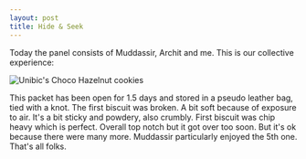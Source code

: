 ```yaml
---
layout: post
title: Hide & Seek
---
```


Today the panel consists of Muddassir, Archit and me. This is our collective experience:

![Unibic's Choco Hazelnut cookies](https://gyanl.com/cookies/assets/hide-and-seek.jpeg)

This packet has been open for 1.5 days and stored in a pseudo leather bag, tied with a knot. The first biscuit was broken. A bit soft because of exposure to air. It's a bit sticky and powdery, also crumbly. First biscuit was chip heavy which is perfect. Overall top notch but it got over too soon. But it's ok because there were many more. Muddassir particularly enjoyed the 5th one. That's all folks.

